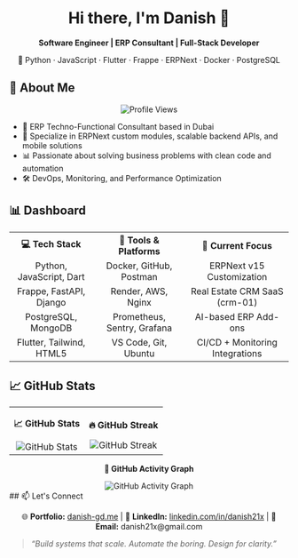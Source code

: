 <h1 align="center">Hi there, I'm Danish 👋</h1>

<p align="center">
  <b>Software Engineer | ERP Consultant | Full-Stack Developer</b>  
</p>
<p align="center">
  🚀 Python · JavaScript · Flutter · Frappe · ERPNext · Docker · PostgreSQL  
</p>

##  🧠 About Me 


<p align="center">
  <img src="https://komarev.com/ghpvc/?username=danish21x&color=blue&style=flat" alt="Profile Views">
</p>

- 🏢 ERP Techno-Functional Consultant based in Dubai
- 💼 Specialize in ERPNext custom modules, scalable backend APIs, and mobile solutions
- 📊 Passionate about solving business problems with clean code and automation
- 🛠️ DevOps, Monitoring, and Performance Optimization

## 📊 Dashboard

<div align="center">
  
<table>
  <tr>
    <th>💻 Tech Stack</th>
    <th>🧰 Tools & Platforms</th>
    <th>🧪 Current Focus</th>
  </tr>
  <tr>
    <td align="center">Python, JavaScript, Dart</td>
    <td align="center">Docker, GitHub, Postman</td>
    <td align="center">ERPNext v15 Customization</td>
  </tr>
  <tr>
    <td align="center">Frappe, FastAPI, Django</td>
    <td align="center">Render, AWS, Nginx</td>
    <td align="center">Real Estate CRM SaaS (crm-01)</td>
  </tr>
  <tr>
    <td align="center">PostgreSQL, MongoDB</td>
    <td align="center">Prometheus, Sentry, Grafana</td>
    <td align="center">AI-based ERP Add-ons</td>
  </tr>
  <tr>
    <td align="center">Flutter, Tailwind, HTML5</td>
    <td align="center">VS Code, Git, Ubuntu</td>
    <td align="center">CI/CD + Monitoring Integrations</td>
  </tr>
</table>

</div>

## 📈 GitHub Stats

<table align="center">
  <tr>
    <td align="center">
      <p><b>📈 GitHub Stats</b></p>
      <img src="https://github-readme-stats.vercel.app/api?username=danish21x&show_icons=true&theme=radical&hide_border=true" alt="GitHub Stats">
    </td>
    <td align="center">
      <p><b>🔥 GitHub Streak</b></p>
      <img src="https://github-readme-streak-stats.herokuapp.com/?user=danish21x&theme=radical&hide_border=true" alt="GitHub Streak">
    </td>
  </tr>
</table>


 <div align="center">
    <p><b>🌟 GitHub Activity Graph</b></p>
    <img src="https://github-readme-activity-graph.vercel.app/graph?username=danish21x&theme=radical&hide_border=true" alt="GitHub Activity Graph">
  </div>
## 📫 Let's Connect

<p align="center">
  🌐 <strong>Portfolio:</strong> <a href="https://danish-gd.me">danish-gd.me</a>  
  |
  💼 <strong>LinkedIn:</strong> <a href="https://linkedin.com/in/danish21x">linkedin.com/in/danish21x</a>  
  |
  📧 <strong>Email:</strong> danish21x@gmail.com
</p>

> *“Build systems that scale. Automate the boring. Design for clarity.”*
